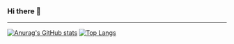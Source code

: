 ### Hi there 👋
-------------------------------

[![Anurag's GitHub stats](https://github-readme-stats.vercel.app/api?username=brendanfurtado)](https://github.com/anuraghazra/github-readme-stats)
[![Top Langs](https://github-readme-stats.vercel.app/api/top-langs/?username=brendanfurtado&hide_progress=false)](https://github.com/anuraghazra/github-readme-stats)

<!--
**brendanfurtado/brendanfurtado** is a ✨ _special_ ✨ repository because its `README.md` (this file) appears on your GitHub profile.

Here are some ideas to get you started:

- 🔭 I’m currently working on ...
- 🌱 I’m currently learning ...
- 👯 I’m looking to collaborate on ...
- 🤔 I’m looking for help with ...
- 💬 Ask me about ...
- 📫 How to reach me: ...
- 😄 Pronouns: ...
- ⚡ Fun fact: ...
-->
